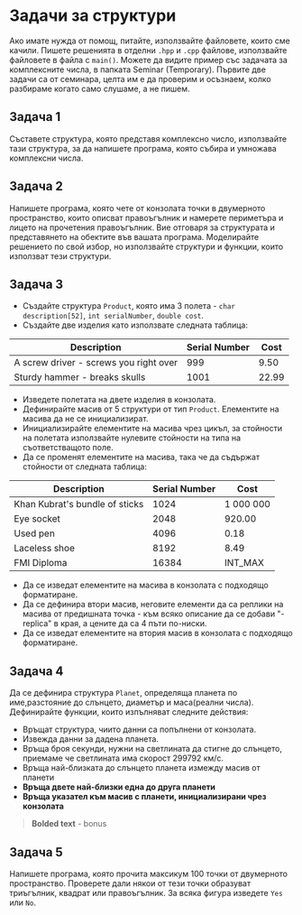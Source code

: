 # Задачи за структури
Ако имате нужда от помощ, питайте, използвайте файловете, които сме качили. Пишете решенията в отделни `.hpp` и `.cpp` файлове, използвайте файловете в файла с `main()`. Можете да видите пример със задачата за комплексните числа, в папката Seminar (Temporary). Първите две задачи са от семинара, целта им е да проверим и осъзнаем, колко разбираме когато само слушаме, а не пишем.

## Задача 1
Съставете структура, която представя комплексно число, използвайте тази структура, за да напишете програма, която събира и умножава комплексни числа.

## Задача 2
Напишете програма, която чете от конзолата точки в двумерното пространство, които описват правоъгълник и намерете периметъра и лицето на прочетения правоъгълник. Вие отговаря за структурата и представянето на обектите във вашата програма. Моделирайте решението по свой избор, но използвайте структури и функции, които използват тези структури.

## Задача 3
 * Създайте структура `Product`, която има 3 полета - `char description[52]`, `int serialNumber`, `double cost`.
 * Създайте две изделия като използвате следната таблица:

|Description|Serial Number| Cost|
|---|----|---|
|A screw driver - screws you right over| 999 |9.50 |
|Sturdy hammer - breaks skulls | 1001 | 22.99 |

 * Изведете полетата на двете изделия в конзолата.
 * Дефинирайте масив от 5 структури от тип `Product`. Елементите на масива да не се инициализират.
 * Инициализирайте елементите на масива чрез цикъл, за стойности на полетата използвайте нулевите стойности на типа на съответстващото поле.
 * Да се променят елементите на масива, така че да съдържат стойности от следната таблица:

|Description|Serial Number| Cost|
|---|----|---|
|Khan Kubrat's bundle of sticks| 1024 | 1 000 000 |
|Eye socket | 2048 | 920.00 |
|Used pen | 4096 | 0.18 |
|Laceless shoe | 8192 | 8.49 |
|FMI Diploma | 16384| INT_MAX |

 * Да се изведат елементите на масива в конзолата с подходящо форматиране.
 * Да се дефинира втори масив, неговите елементи да са реплики на масива от предишната точка - към всяко описание да се добави "- replica" в края, а цените да са 4 пъти по-ниски.
 * Да се изведат елементите на втория масив в конзолата с подходящо форматиране.

## Задача 4
Да се дефинира структура `Planet`, определяща планета по име,разстояние до слънцето, диаметър и маса(реални числа). Дефинирайте функции, които изпълняват следните действия:
 * Връщат структура, чиито данни са попълнени от конзолата.
 * Извежда данни за дадена планета.
 * Връща броя секунди, нужни на светлината да стигне до слънцето, приемаме че светлината има скорост 299792 км/с.
 * Връща най-близката до слънцето планета измежду масив от планети
 * __Връща двете най-близки една до друга планети__
 * __Връща указател към масив с планети, инициализирани чрез конзолата__
 > **Bolded text** - bonus

## Задача 5
Напишете програма, която прочита максикум 100 точки от двумерното пространство. Проверете дали някои от тези точки образуват триъгълник, квадрат или правоъгълник. За всяка фигура изведете `Yes` или `No`.
